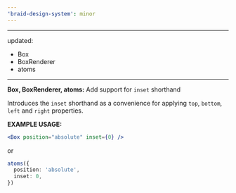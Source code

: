 ```yaml
---
'braid-design-system': minor
---
```


---
updated:
  - Box
  - BoxRenderer
  - atoms
---

**Box, BoxRenderer, atoms:** Add support for `inset` shorthand

Introduces the `inset` shorthand as a convenience for applying `top`, `bottom`, `left` and `right` properties.

**EXAMPLE USAGE:**
```jsx
<Box position="absolute" inset={0} />
```
or
```ts
atoms({
  position: 'absolute',
  inset: 0,
})
```
